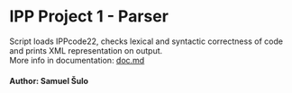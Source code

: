 # IPP Project 1 - Parser
Script loads IPPcode22, checks lexical and syntactic correctness of code and prints XML representation on output.  
More info in documentation: [doc.md](doc.md)

#### Author: Samuel Šulo
